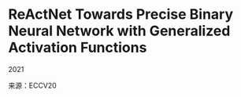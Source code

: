# ReActNet Towards Precise Binary Neural Network with Generalized Activation Functions  

2021  

来源：ECCV20  